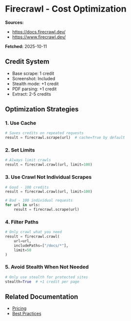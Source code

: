 # Firecrawl - Cost Optimization

**Sources:**
- https://docs.firecrawl.dev/
- https://www.firecrawl.dev/

**Fetched:** 2025-10-11

## Credit System

- Base scrape: 1 credit
- Screenshot: Included
- Stealth mode: +1 credit
- PDF parsing: +1 credit
- Extract: 2-5 credits

## Optimization Strategies

### 1. Use Cache
```python
# Saves credits on repeated requests
result = firecrawl.scrape(url)  # cache=True by default
```

### 2. Set Limits
```python
# Always limit crawls
result = firecrawl.crawl(url, limit=100)
```

### 3. Use Crawl Not Individual Scrapes
```python
# Good - 100 credits
result = firecrawl.crawl(url, limit=100)

# Bad - 100 individual requests
for url in urls:
    result = firecrawl.scrape(url)
```

### 4. Filter Paths
```python
# Only crawl what you need
result = firecrawl.crawl(
    url=url,
    includePaths=["/docs/*"],
    limit=50
)
```

### 5. Avoid Stealth When Not Needed
```python
# Only use stealth for protected sites
stealth=True  # +1 credit per page
```

## Related Documentation

- [Pricing](./36-pricing.md)
- [Best Practices](./32-best-practices.md)

